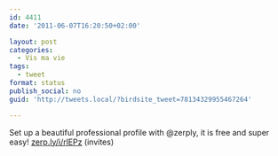 ```yaml
---
id: 4411
date: '2011-06-07T16:20:50+02:00'

layout: post
categories:
  - Vis ma vie
tags:
  - tweet
format: status
publish_social: no
guid: 'http://tweets.local/?birdsite_tweet=78134329955467264'

---
```


Set up a beautiful professional profile with @zerply, it is free and super easy! [zerp.ly/i/rlEPz](http://zerp.ly/i/rlEPz) (invites)
